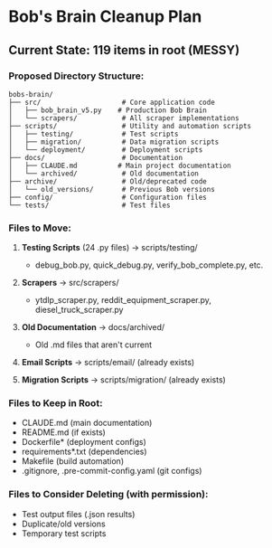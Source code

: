 # Bob's Brain Cleanup Plan
## Current State: 119 items in root (MESSY)

### Proposed Directory Structure:
```
bobs-brain/
├── src/                    # Core application code
│   ├── bob_brain_v5.py    # Production Bob Brain
│   └── scrapers/           # All scraper implementations
├── scripts/                # Utility and automation scripts
│   ├── testing/            # Test scripts
│   ├── migration/          # Data migration scripts
│   └── deployment/         # Deployment scripts
├── docs/                   # Documentation
│   ├── CLAUDE.md          # Main project documentation
│   └── archived/           # Old documentation
├── archive/                # Old/deprecated code
│   └── old_versions/       # Previous Bob versions
├── config/                 # Configuration files
└── tests/                  # Test files
```

### Files to Move:
1. **Testing Scripts** (24 .py files) → scripts/testing/
   - debug_bob.py, quick_debug.py, verify_bob_complete.py, etc.

2. **Scrapers** → src/scrapers/
   - ytdlp_scraper.py, reddit_equipment_scraper.py, diesel_truck_scraper.py

3. **Old Documentation** → docs/archived/
   - Old .md files that aren't current

4. **Email Scripts** → scripts/email/ (already exists)

5. **Migration Scripts** → scripts/migration/ (already exists)

### Files to Keep in Root:
- CLAUDE.md (main documentation)
- README.md (if exists)
- Dockerfile* (deployment configs)
- requirements*.txt (dependencies)
- Makefile (build automation)
- .gitignore, .pre-commit-config.yaml (git configs)

### Files to Consider Deleting (with permission):
- Test output files (.json results)
- Duplicate/old versions
- Temporary test scripts